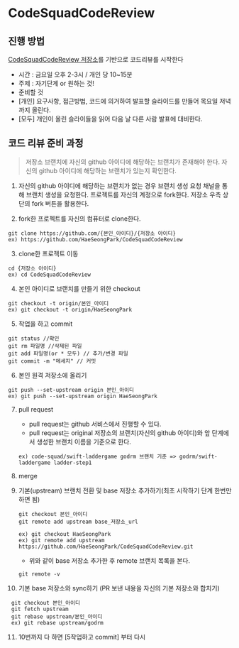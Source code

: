 # CodeSquadCodeReview

## 진행 방법
[CodeSquadCodeReview 저장소](https://github.com/HaeSeongPark/CodeSquadCodeReview)를 기반으로 코드리뷰를 시작한다
- 시간 : 금요일 오후 2-3시 /  개인 당 10~15분
- 주제 : 자기단계 or 원하는 것!
- 준비할 것
- [개인] 요구사항, 접근방법, 코드에 의거하여 발표할 슬라이드를 만들어 목요일 저녁까지 올린다.
- [모두] 개인이 올린 슬라이들을 읽어 다음 날 다른 사람 발표에 대비한다.

## 코드 리뷰 준비 과정
> 저장소 브랜치에 자신의 github 아이디에 해당하는 브랜치가 존재해야 한다.
> 자신의 github 아이디에 해당하는 브랜치가 있는지 확인한다.

1. 자신의 github 아이디에 해당하는 브랜치가 없는 경우 브랜치 생성 요청 채널을 통해 브랜치 생성을 요청한다.
프로젝트를 자신의 계정으로 fork한다. 저장소 우측 상단의 fork 버튼을 활용한다.

2. fork한 프로젝트를 자신의 컴퓨터로 clone한다.
```
git clone https://github.com/{본인_아이디}/{저장소 아이디}
ex) https://github.com/HaeSeongPark/CodeSquadCodeReview
```

3. clone한 프로젝트 이동
```
cd {저장소 아이디}
ex) cd CodeSquadCodeReview
```

4. 본인 아이디로 브랜치를 만들기 위한 checkout
```
git checkout -t origin/본인_아이디
ex) git checkout -t origin/HaeSeongPark
```

5. 작업을 하고 commit
```
git status //확인
git rm 파일명 //삭제된 파일
git add 파일명(or * 모두) // 추가/변경 파일
git commit -m "메세지" // 커밋
```

6. 본인 원격 저장소에 올리기
```
git push --set-upstream origin 본인_아이디
ex) git push --set-upstream origin HaeSeongPark
```

7. pull request
	- pull request는 github 서비스에서 진행할 수 있다.
	- pull request는 original 저장소의 브랜치(자신의 github 아이디)와 앞 단계에서 생성한 브랜치 이름을 기준으로 한다.

	```
	ex) code-squad/swift-laddergame godrm 브랜치 기준 => godrm/swift-laddergame ladder-step1
	```
	
8. merge

9. 기본(upstream) 브랜치 전환 및 base 저장소 추가하기(최초 시작하기 단계 한번만 하면 됨)

	```
	git checkout 본인_아이디
	git remote add upstream base_저장소_url

	ex) git checkout HaeSeongPark
	ex) git remote add upstream https://github.com/HaeSeongPark/CodeSquadCodeReview.git
	```

	- 위와 같이 base 저장소 추가한 후 remote 브랜치 목록을 본다.

	```
	git remote -v
	```

10. 기본 base 저장소와 sync하기 (PR 보낸 내용을 자신의 기본 저장소와 합치기)
```
 git checkout 본인_아이디
 git fetch upstream
 git rebase upstream/본인_아이디
 ex) git rebase upstream/godrm
```
11. 10번까지 다 하면 [5작업하고 commit] 부터 다시
